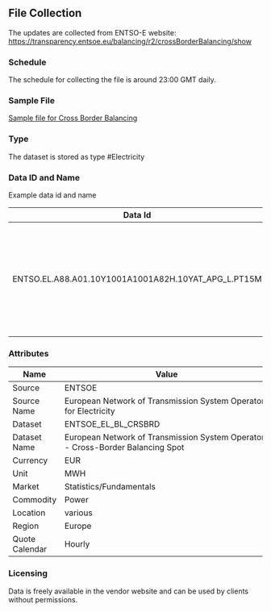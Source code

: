 ## File Collection

The updates are collected from ENTSO-E website: https://transparency.entsoe.eu/balancing/r2/crossBorderBalancing/show

### Schedule

The schedule for collecting the file is around 23:00 GMT daily.

### Sample File

[Sample file for Cross Border Balancing](pathname:///file-samples/ENTSOE_BL_CRSBRD_input.xml)

### Type

The dataset is stored as type #Electricity

### Data ID and Name

Example data id and name

|**Data Id**|**Name**|
|-|-|
|ENTSO.EL.A88.A01.10Y1001A1001A82H.10YAT_APG_L.PT15M|ENTSO Power Cross border balancing DE-LU MBA - Austria, APG CA / MBA 15Minutely|

### Attributes

|Name|Value|
|-|-|
|Source|ENTSOE|
|Source Name|European Network of Transmission System Operators for Electricity|
|Dataset|ENTSOE_EL_BL_CRSBRD|
|Dataset Name|European Network of Transmission System Operators - Cross-Border Balancing Spot|
|Currency|EUR|
|Unit|MWH|
|Market|Statistics/Fundamentals|
|Commodity|Power|
|Location|various|
|Region|Europe|
|Quote Calendar|Hourly|

### Licensing

Data is freely available in the vendor website and can be used by clients without permissions.

